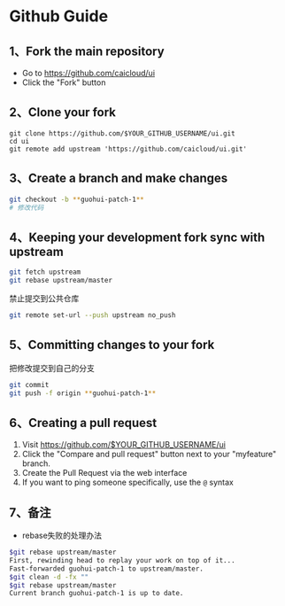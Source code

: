 # Github Guide
## 1、Fork the main repository  
- Go to https://github.com/caicloud/ui
- Click the "Fork" button

## 2、Clone your fork

```
git clone https://github.com/$YOUR_GITHUB_USERNAME/ui.git
cd ui
git remote add upstream 'https://github.com/caicloud/ui.git'
```

## 3、Create a branch and make changes

```sh
git checkout -b **guohui-patch-1**
# 修改代码
```

## 4、Keeping your development fork sync with upstream

```sh
git fetch upstream
git rebase upstream/master
```
禁止提交到公共仓库
```sh
git remote set-url --push upstream no_push
```

## 5、Committing changes to your fork
把修改提交到自己的分支  
```sh
git commit
git push -f origin **guohui-patch-1**
```

## 6、Creating a pull request

1. Visit https://github.com/$YOUR_GITHUB_USERNAME/ui
2. Click the "Compare and pull request" button next to your "myfeature" branch.
3. Create the Pull Request via the web interface
4. If you want to ping someone specifically, use the `@` syntax

## 7、备注
- rebase失败的处理办法
```sh
$git rebase upstream/master
First, rewinding head to replay your work on top of it...
Fast-forwarded guohui-patch-1 to upstream/master.
$git clean -d -fx ""
$git rebase upstream/master
Current branch guohui-patch-1 is up to date.
```

